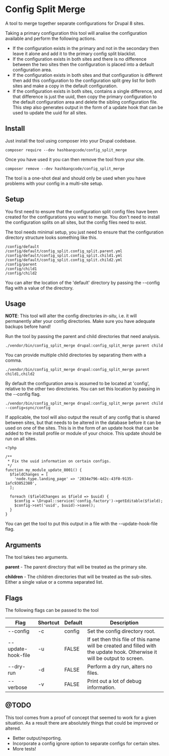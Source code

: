 Config Split Merge
==================

A tool to merge together separate configurations for Drupal 8 sites.

Taking a primary configuration this tool will analise the configuration available and perform the following actions.

- If the configuration exists in the primary and not in the secondary then leave it alone and add it to the primary 
config split blacklist.
- If the configuration exists in both sites and there is no difference between the two sites then the configuration is 
placed into a default configuration area.
- If the configuration exists in both sites and that configuration is different then add this configuration to the 
configuration split grey list for both sites and make a copy in the default configuration.
- If the configuration exists in both sites, contains a single difference, and that difference is just the uuid, then
copy the primary configuration to the default configuration area and delete the sibling configuration file. This step 
also generates output in the form of a update hook that can be used to update the uuid for all sites.

Install
-------

Just install the tool using composer into your Drupal codebase.

    composer require --dev hashbangcode/config_split_merge

Once you have used it you can then remove the tool from your site.

    composer remove --dev hashbangcode/config_split_merge

The tool is a one-shot deal and should only be used when you have problems with your config in a multi-site setup.

Setup
-----

You first need to ensure that the configuration split config files have been created for the configurations you want
to merge. You don't need to install the configuration splits on all sites, but the config files need to exist.

The tool needs minimal setup, you just need to ensure that the configuration directory structure looks something like 
this.

    /config/default
    /config/default/config_split.config_split.parent.yml
    /config/default/config_split.config_split.child1.yml
    /config/default/config_split.config_split.child2.yml
    /config/parent
    /config/child1
    /config/child2

You can alter the location of the 'default' directory by passing the --config flag with a value of the directory.

Usage
-----

__NOTE__: This tool will alter the config directories _in-situ_, i.e. it will permanently alter your config 
directories. Make sure you have adequate backups before hand!

Run the tool by passing the parent and child directories that need analysis.

    ./vendor/bin/config_split_merge drupal:config_split_merge parent child
    
You can provide multiple child directories by separating them with a comma.

    ./vendor/bin/config_split_merge drupal:config_split_merge parent child1,child2

By default the configuration area is assumed to be located at 'config', relative to the other two directories. You can 
set this location by passing in the --config flag.

    ./vendor/bin/config_split_merge drupal:config_split_merge parent child --config=sync/config

If applicable, the tool will also output the result of any config that is shared between sites, but that needs to be
altered in the database before it can be used on one of the sites. This is in the form of an update hook that can be
added to the install profile or module of your choice. This update should be run on all sites.

    <?php
    
    /**
     * Fix the uuid information on certain configs.
     */
    function my_module_update_8001() {
      $fieldChanges = [
        'node.type.landing_page' => '2034e796-4d2c-43f0-9135-1afc93052380',
      ];
    
      foreach ($fieldChanges as $field => $uuid) {
        $config = \Drupal::service('config.factory')->getEditable($field);
        $config->set('uuid', $uuid)->save();
      }
    }
    
You can get the tool to put this output in a file with the --update-hook-file flag.

Arguments
---------

The tool takes two arguments.

__parent__ - The parent directory that will be treated as the primary site.

__children__ - The children directories that will be treated as the sub-sites. Either a single value or a comma
separated list.

Flags
-----

The following flags can be passed to the tool

|Flag|Shortcut|Default|Description|
|----|--------|-------|-----------|
|--config|-c|config|Set the config directory root.|
|--update-hook-file|-u|FALSE|If set then this file of this name will be created and filled with the update hook. Otherwise it will be output to screen.|
|--dry-run|-d|FALSE|Perform a dry run, alters no files.|
|--verbose|-v|FALSE|Print out a lot of debug information.|

@TODO
-----
This tool comes from a proof of concept that seemed to work for a given situation. As a result there are absolutely 
things that could be improved or altered.

- Better output/reporting.
- Incorporate a config ignore option to separate configs for certain sites.
- More tests!
